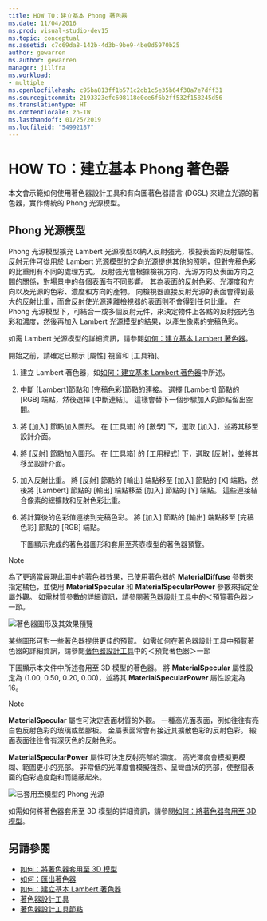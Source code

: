 ```yaml
---
title: HOW TO：建立基本 Phong 著色器
ms.date: 11/04/2016
ms.prod: visual-studio-dev15
ms.topic: conceptual
ms.assetid: c7c69da8-142b-4d3b-9be9-4be0d5970b25
author: gewarren
ms.author: gewarren
manager: jillfra
ms.workload:
- multiple
ms.openlocfilehash: c95ba813ff1b571c2db1c5e35b64f30a7e7dff31
ms.sourcegitcommit: 2193323efc608118e0ce6f6b2ff532f158245d56
ms.translationtype: HT
ms.contentlocale: zh-TW
ms.lasthandoff: 01/25/2019
ms.locfileid: "54992187"
---
```

# <a name="how-to-create-a-basic-phong-shader"></a>HOW TO：建立基本 Phong 著色器

本文會示範如何使用著色器設計工具和有向圖著色器語言 (DGSL) 來建立光源的著色器，實作傳統的 Phong 光源模型。

## <a name="the-phong-lighting-model"></a>Phong 光源模型

Phong 光源模型擴充 Lambert 光源模型以納入反射強光，模擬表面的反射屬性。 反射元件可從用於 Lambert 光源模型的定向光源提供其他的照明，但對完稿色彩的比重則有不同的處理方式。 反射強光會根據檢視方向、光源方向及表面方向之間的關係，對場景中的各個表面有不同影響。 其為表面的反射色彩、光澤度和方向以及光源的色彩、濃度和方向的產物。 向檢視器直接反射光源的表面會得到最大的反射比重，而會反射使光源遠離檢視器的表面則不會得到任何比重。 在 Phong 光源模型下，可結合一或多個反射元件，來決定物件上各點的反射強光色彩和濃度，然後再加入 Lambert 光源模型的結果，以產生像素的完稿色彩。

如需 Lambert 光源模型的詳細資訊，請參閱[如何：建立基本 Lambert 著色器](../designers/how-to-create-a-basic-lambert-shader.md)。

開始之前，請確定已顯示 [屬性] 視窗和 [工具箱]。

1. 建立 Lambert 著色器，如[如何：建立基本 Lambert 著色器](../designers/how-to-create-a-basic-lambert-shader.md)中所述。

2. 中斷 [Lambert]節點和 [完稿色彩]節點的連接。 選擇 [Lambert] 節點的 [RGB] 端點，然後選擇 [中斷連結]。 這樣會替下一個步驟加入的節點留出空間。

3. 將 [加入] 節點加入圖形。 在 [工具箱] 的 [數學] 下，選取 [加入]，並將其移至設計介面。

4. 將 [反射] 節點加入圖形。 在 [工具箱] 的 [工用程式] 下，選取 [反射]，並將其移至設計介面。

5. 加入反射比重。 將 [反射] 節點的 [輸出] 端點移至 [加入] 節點的 [X] 端點，然後將 [Lambert] 節點的 [輸出] 端點移至 [加入] 節點的 [Y] 端點。 這些連接結合像素的總擴散和反射色彩比重。

6. 將計算後的色彩值連接到完稿色彩。 將 [加入] 節點的 [輸出] 端點移至 [完稿色彩] 節點的 [RGB] 端點。

   下圖顯示完成的著色器圖形和套用至茶壺模型的著色器預覽。

> [!NOTE]
> 為了更適當展現此圖中的著色器效果，已使用著色器的 **MaterialDiffuse** 參數來指定橘色，並使用 **MaterialSpecular** 和 **MaterialSpecularPower** 參數來指定金屬外觀。 如需材質參數的詳細資訊，請參閱[著色器設計工具](../designers/shader-designer.md)中的＜預覽著色器＞一節。

 ![著色器圖形及其效果預覽](../designers/media/digit-lighting-graph.png)

 某些圖形可對一些著色器提供更佳的預覽。 如需如何在著色器設計工具中預覽著色器的詳細資訊，請參閱[著色器設計工具](../designers/shader-designer.md)中的＜預覽著色器＞一節

 下圖顯示本文件中所述套用至 3D 模型的著色器。 將 **MaterialSpecular** 屬性設定為 (1.00, 0.50, 0.20, 0.00)，並將其 **MaterialSpecularPower** 屬性設定為 16。

> [!NOTE]
> **MaterialSpecular** 屬性可決定表面材質的外觀。 一種高光面表面，例如往往有亮白色反射色彩的玻璃或塑膠板。 金屬表面常會有接近其擴散色彩的反射色彩。 緞面表面往往會有深灰色的反射色彩。
>
> **MaterialSpecularPower** 屬性可決定反射亮部的濃度。 高光澤度會模擬更模糊、範圍更小的亮部。 非常低的光澤度會模擬強烈、呈彎曲狀的亮部，使整個表面的色彩過度飽和而隱蔽起來。

 ![已套用至模型的 Phong 光源](../designers/media/digit-lighting-model.png)

 如需如何將著色器套用至 3D 模型的詳細資訊，請參閱[如何：將著色器套用至 3D 模型](../designers/how-to-apply-a-shader-to-a-3-d-model.md)。

## <a name="see-also"></a>另請參閱

- [如何：將著色器套用至 3D 模型](../designers/how-to-apply-a-shader-to-a-3-d-model.md)
- [如何：匯出著色器](../designers/how-to-export-a-shader.md)
- [如何：建立基本 Lambert 著色器](../designers/how-to-create-a-basic-lambert-shader.md)
- [著色器設計工具](../designers/shader-designer.md)
- [著色器設計工具節點](../designers/shader-designer-nodes.md)